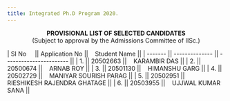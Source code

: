 ```yaml
---
title: Integrated Ph.D Program 2020.
---
```


<center><b>
PROVISIONAL LIST OF SELECTED CANDIDATES</b><br>
 (Subject to approval by the Admissions Committee of IISc.)
</center>


| SI No  &nbsp;&nbsp;&nbsp; || Application No ||&nbsp;&nbsp;&nbsp; Student Name           ||
| ------- || -------------- || ----------------------- ||
| 1.      || 20502663       ||&nbsp;&nbsp;&nbsp; KARAMBIR DAS        ||
| 2.      || 20500674       ||&nbsp;&nbsp;&nbsp; ARNAB ROY             ||
| 3.      || 20501130       ||&nbsp;&nbsp;&nbsp; HIMANSHU GARG  ||
| 4.      || 20502729       ||&nbsp;&nbsp;&nbsp; MANIYAR SOURISH PARAG         ||
| 5.      || 20502951       ||&nbsp;&nbsp;&nbsp; RIESHIKESH RAJENDRA GHATAGE          ||
| 6.      || 20503955       ||&nbsp;&nbsp;&nbsp; UJJWAL KUMAR SANA          ||




<br><br>

